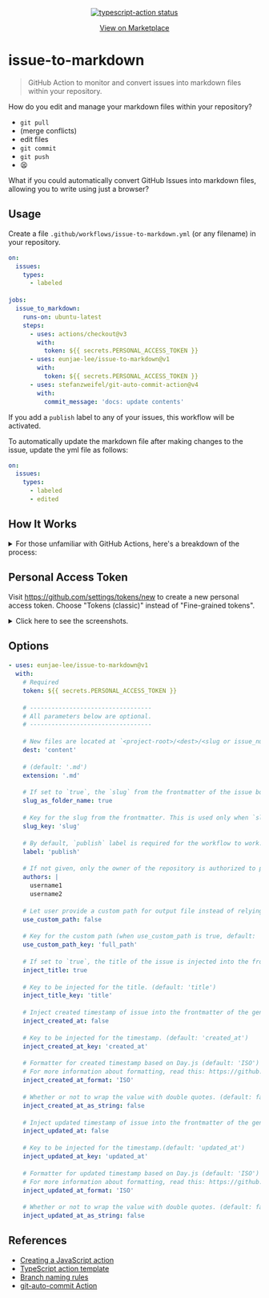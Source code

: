 <p align="center">
  <a href="https://github.com/eunjae-lee/issue-to-markdown/actions"><img alt="typescript-action status" src="https://github.com/eunjae-lee/issue-to-markdown/workflows/build-test/badge.svg"></a>
</p>
<p align="center">
  <a href="https://github.com/marketplace/actions/issue-to-markdown">View on Marketplace</a>
</p>

# issue-to-markdown

> GitHub Action to monitor and convert issues into markdown files within your repository.

How do you edit and manage your markdown files within your repository?

- `git pull`
- (merge conflicts)
- edit files
- `git commit`
- `git push`
- 😫

What if you could automatically convert GitHub Issues into markdown files, allowing you to write using just a browser?

## Usage

Create a file `.github/workflows/issue-to-markdown.yml` (or any filename) in your repository.

```yml
on:
  issues:
    types:
      - labeled

jobs:
  issue_to_markdown:
    runs-on: ubuntu-latest
    steps:
      - uses: actions/checkout@v3
        with:
          token: ${{ secrets.PERSONAL_ACCESS_TOKEN }}
      - uses: eunjae-lee/issue-to-markdown@v1
        with:
          token: ${{ secrets.PERSONAL_ACCESS_TOKEN }}
      - uses: stefanzweifel/git-auto-commit-action@v4
        with:
          commit_message: 'docs: update contents'
```

If you add a `publish` label to any of your issues, this workflow will be activated.

To automatically update the markdown file after making changes to the issue, update the yml file as follows:

```yml
on:
  issues:
    types:
      - labeled
      - edited
```

## How It Works

<details>
<summary>
For those unfamiliar with GitHub Actions, here's a breakdown of the process:
</summary>

1. In this step, the repository is cloned. A personal access token must be provided as token to allow the workflow to commit and push changes to the remote.

```yml
- uses: actions/checkout@v3
  with:
    token: ${{ secrets.PERSONAL_ACCESS_TOKEN }}
```

2. In this step, the issue is transformed into a markdown file, located in its own folder (default location: `content/<slug or issue_number>/index.md`). The token is also necessary here.

```yml
- uses: eunjae-lee/issue-to-markdown@v1
  with:
    token: ${{ secrets.PERSONAL_ACCESS_TOKEN }}
```

3. In this step, changes are committed and pushed to the remote. For more information on customizing the commit, refer to [this](https://github.com/stefanzweifel/git-auto-commit-action).

```yml
- uses: stefanzweifel/git-auto-commit-action@v4
  with:
    commit_message: 'docs: update contents'
```

</details>

## Personal Access Token

Visit https://github.com/settings/tokens/new to create a new personal access token. Choose "Tokens (classic)" instead of "Fine-grained tokens".

<details>
<summary>
Click here to see the screenshots.
</summary>

### 1. Create a personal access token just like the screenshot at https://github.com/settings/tokens/new

![creating personal access token](./public/creating_personal_access_token.png)

### 2. Go to the Settings and add it into the Repository secrets.

![setting personal access token](./public/setting_personal_access_token.png)

</details>

## Options

```yml
- uses: eunjae-lee/issue-to-markdown@v1
  with:
    # Required
    token: ${{ secrets.PERSONAL_ACCESS_TOKEN }}

    # ----------------------------------
    # All parameters below are optional.
    # ----------------------------------

    # New files are located at `<project-root>/<dest>/<slug or issue_number>/index.md`. (default: 'content')
    dest: 'content'

    # (default: '.md')
    extension: '.md'

    # If set to `true`, the `slug` from the frontmatter of the issue body will be used as the folder name instead of `issue_number`. If set to `false`, only `issue_number` is used. (default: true)
    slug_as_folder_name: true

    # Key for the slug from the frontmatter. This is used only when `slug_as_folder_name` is `true`. (`slug` by default.)
    slug_key: 'slug'

    # By default, `publish` label is required for the workflow to work.
    label: 'publish'

    # If not given, only the owner of the repository is authorized to perform this Action. Otherwise, it will fail.
    authors: |
      username1
      username2

    # Let user provide a custom path for output file instead of relying on conventions (default: false)
    use_custom_path: false

    # Key for the custom path (when use_custom_path is true, default: 'full_path')
    use_custom_path_key: 'full_path'

    # If set to `true`, the title of the issue is injected into the frontmatter of the generated file. (default: true)
    inject_title: true

    # Key to be injected for the title. (default: 'title')
    inject_title_key: 'title'

    # Inject created timestamp of issue into the frontmatter of the generated file. (default: false)
    inject_created_at: false

    # Key to be injected for the timestamp. (default: 'created_at')
    inject_created_at_key: 'created_at'

    # Formatter for created timestamp based on Day.js (default: 'ISO')
    # For more information about formatting, read this: https://github.com/iamkun/dayjs/
    inject_created_at_format: 'ISO'

    # Whether or not to wrap the value with double quotes. (default: false)
    inject_created_at_as_string: false

    # Inject updated timestamp of issue into the frontmatter of the generated file. (default: false)
    inject_updated_at: false

    # Key to be injected for the timestamp.(default: 'updated_at')
    inject_updated_at_key: 'updated_at'

    # Formatter for updated timestamp based on Day.js (default: 'ISO')
    # For more information about formatting, read this: https://github.com/iamkun/dayjs/
    inject_updated_at_format: 'ISO'

    # Whether or not to wrap the value with double quotes. (default: false)
    inject_updated_at_as_string: false
```

## References

- [Creating a JavaScript action](https://docs.github.com/en/actions/creating-actions/creating-a-javascript-action)
- [TypeScript action template](https://github.com/actions/typescript-action)
- [Branch naming rules](https://github.com/deepakputhraya/action-pr-title)
- [git-auto-commit Action](https://github.com/stefanzweifel/git-auto-commit-action)
